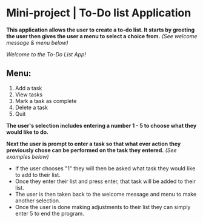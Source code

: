 # Mini-project | To-Do list Application

**This application allows the user to create a to-do list. It starts by greeting the user then gives the user a menu to select a choice from.** _(See welcome message & menu below)_

_Welcome to the To-Do List App!_

## Menu:

1. Add a task
2. View tasks
3. Mark a task as complete
4. Delete a task
5. Quit

**The user's selection includes entering a number 1 - 5 to choose what they would like to do.**

**Next the user is prompt to enter a task so that what ever action they previously chose can be performed on the task they entered.** _(See examples below)_

- If the user chooses "1" they will then be asked what task they would like to add to their list.
- Once they enter their list and press enter, that task will be added to their list.
- The user is then taken back to the welcome message and menu to make another selection.
- Once the user is done making adjustments to their list they can simply enter 5 to end the program.
